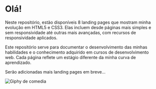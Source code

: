 <h1>Olá!</h1>

Neste repositório, estão disponíveis 8 landing pages que mostram minha evolução em HTML5 e CSS3. Elas incluem desde páginas mais simples e sem responsividade até outras mais avançadas, com recursos de responsividade aplicados.

Este repositório serve para documentar o desenvolvimento das minhas habilidades e o conhecimento adquirido em cursos de desenvolvimento web. Cada página reflete um estágio diferente da minha curva de aprendizado.

Serão adicionadas mais landing pages em breve...

![Giphy de comedia](https://media.giphy.com/media/ZfK4cXKJTTay1Ava29/giphy.gif?cid=82a1493bih0g1vpieqrv6qnatxw2ry0q3yc63seeh2i8uqt3&ep=v1_gifs_trending&rid=giphy.gif&ct=g)
